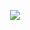 <p align="center">
  <img src="https://user-images.githubusercontent.com/61073050/148670508-36619bfb-8add-46aa-88c7-48e5fca1e6b4.jpeg">
</p>

